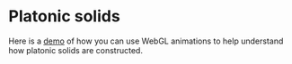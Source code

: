 # Platonic solids

Here is a [demo](http://tolokoban.github.io/demo-platonic-solid) of how you can use WebGL animations to help understand how platonic solids are constructed.


